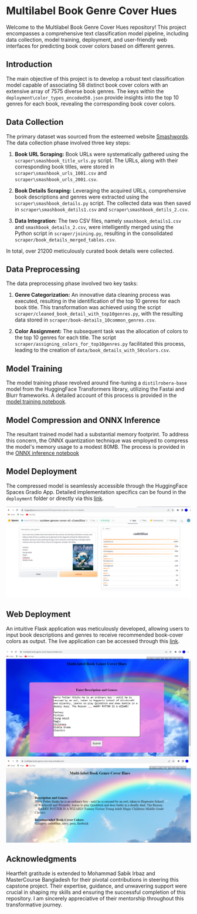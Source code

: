 # Multilabel Book Genre Cover Hues

Welcome to the Multilabel Book Genre Cover Hues repository! This project encompasses a comprehensive text classification model pipeline, including data collection, model training, deployment, and user-friendly web interfaces for predicting book cover colors based on different genres.

## Introduction

The main objective of this project is to develop a robust text classification model capable of associating 58 distinct book cover colors with an extensive array of 7575 diverse book genres. The keys within the `deployment\color_types_encoded50.json` provide insights into the top 10 genres for each book, revealing the corresponding book cover colors.

## Data Collection

The primary dataset was sourced from the esteemed website [Smashwords](https://www.smashwords.com). The data collection phase involved three key steps:

1. **Book URL Scraping:** Book URLs were systematically gathered using the `scraper\smashbook_title_urls.py` script. The URLs, along with their corresponding book titles, were stored in `scraper\smashbook_urls_1001.csv` and `scraper\smashbook_urls_2001.csv`.

2. **Book Details Scraping:** Leveraging the acquired URLs, comprehensive book descriptions and genres were extracted using the `scraper\smashbook_details.py` script. The collected data was then saved in `scraper\smashbook_detils1.csv` and `scraper\smashbook_detils_2.csv`.

3. **Data Integration:** The two CSV files, namely `smashbook_details1.csv` and `smashbook_details_2.csv`, were intelligently merged using the Python script in `scraper/joining.py`, resulting in the consolidated `scraper/book_details_merged_tables.csv`.

In total, over 21200 meticulously curated book details were collected.

## Data Preprocessing

The data preprocessing phase involved two key tasks:

1. **Genre Categorization:** An innovative data cleaning process was executed, resulting in the identification of the top 10 genres for each book title. This transformation was achieved using the script `scraper/cleaned_book_detail_with_top10genres.py`, with the resulting data stored in `scraper/book-details_10common_genres.csv`.

2. **Color Assignment:** The subsequent task was the allocation of colors to the top 10 genres for each title. The script `scraper/assigning_colors_for_top10genres.py` facilitated this process, leading to the creation of `data/book_details_with_50colors.csv`.

## Model Training

The model training phase revolved around fine-tuning a `distilrobera-base` model from the HuggingFace Transformers library, utilizing the Fastai and Blurr frameworks. A detailed account of this process is provided in the [model training notebook](https://github.com/NasrinRipa/Multilabel-Book-Genre-Cover-Hues/blob/main/notebooks/multilabel_text_classification.ipynb).

## Model Compression and ONNX Inference

The resultant trained model had a substantial memory footprint. To address this concern, the ONNX quantization technique was employed to compress the model's memory usage to a modest 80MB. The process is provided in the [ONNX inference notebook](https://github.com/NasrinRipa/Multilabel-Book-Genre-Cover-Hues/blob/main/notebooks/onnx_inference.ipynb)

## Model Deployment

The compressed model is seamlessly accessible through the HuggingFace Spaces Gradio App. Detailed implementation specifics can be found in the `deployment` folder or directly via this [link](https://huggingface.co/spaces/nasrin2023ripa/rainbow-genres-cover-ml-classifier).

![Gradio App](deployment/for_gradio_app.png)

## Web Deployment

An intuitive Flask application was meticulously developed, allowing users to input book descriptions and genres to receive recommended book-cover colors as output. The live application can be accessed through this [link](https://multilabel-book-genre-cover-hues.onrender.com/).

![Flask App Home](deployment/flask_app_home.png)
![Flask App Results](deployment/flask_app_results.png)

## Acknowledgments

Heartfelt gratitude is extended to Mohammad Sabik Irbaz and MasterCourse Bangladesh for their pivotal contributions in steering this capstone project. Their expertise, guidance, and unwavering support were crucial in shaping my skills and ensuring the successful completion of this repository. I am sincerely appreciative of their mentorship throughout this transformative journey.

